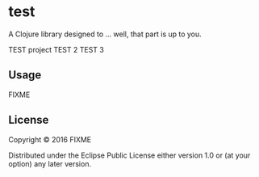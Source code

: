 # test

A Clojure library designed to ... well, that part is up to you.

TEST project
TEST 2
TEST 3

## Usage

FIXME

## License

Copyright © 2016 FIXME

Distributed under the Eclipse Public License either version 1.0 or (at
your option) any later version.
